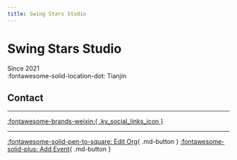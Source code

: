 ```yaml
---
title: Swing Stars Studio
---
```


# Swing Stars Studio

Since 2021  
:fontawesome-solid-location-dot: Tianjin  


## Contact


---

 [:fontawesome-brands-weixin:{ .ky_social_links_icon }](# "SwingStarsStudio")

---

[:fontawesome-solid-pen-to-square: Edit Org](https://github.com/swingdance/orgs/issues/new?assignees=&labels=update+org&projects=&template=03-update_entity.yml&title=Update%20Org%3A%20zh_CN%20%E2%80%A2%20Swing%20Stars%20Studio&region=zh_CN&id=swing-stars-studio&name=Swing%20Stars%20Studio){ .md-button } [:fontawesome-solid-plus: Add Event](https://github.com/swingdance/events/issues/new?assignees=&labels=add+event&projects=&template=02-add_entity.yml&title=Add%20Event%3A%20zh_CN%20%E2%80%A2%20%3CName%3E&region=zh_CN&province=Tianjin&city=Tianjin&org_id=swing-stars-studio){ .md-button }
